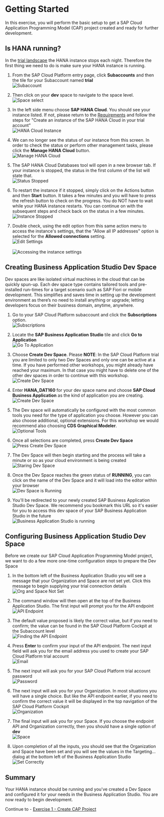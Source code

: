 # Getting Started

In this exercise, you will perform the basic setup to get a SAP Cloud Application Programming Model (CAP) project created and ready for further development.

## Is HANA running?

In the [trial landscape](https://account.hanatrial.ondemand.com/) the HANA instance stops each night. Therefore the first thing we need to do is make sure your HANA instance is running.

1. From the SAP Cloud Platform entry page, click **Subaccounts** and then the tile for your Subaccount named **trial**
</br>![Subaccount](/exercises/ex0/images/subaccount.png)

1. Then click on your **dev** space to navigate to the space level. </br>![Space select](/exercises/ex0/images/space_select.png)

2. In the left side menu choose **SAP HANA Cloud**. You should see your instance listed. If not, please return to the [Requirements](../../README.md#Requirements) and follow the steps for "Create an instance of the SAP HANA Cloud in your trial account"</br>![HANA Cloud Instance](images/3_2.png)

3. We can no longer see the status of our instance from this screen. In order to check the status or perform other management tasks, please click the **Manage HANA Cloud** button.<br>![Manage HANA Cloud](images/manage_hana_cloud.png)
   
4. The SAP HANA Cloud Databases tool will open in a new browser tab. If your instance is stopped, the status in the first column of the list will state that.</br>![Status Stopped](images/status_stopped.png)

5. To restart the instance if it stopped, simply click on the Actions button and then  **Start** button. It takes a few minutes and you will have to press the refresh button to check on the progress. You do NOT have to wait while your HANA instance restarts. You can continue on with the subsequent steps and check back on the status in a few minutes.</br>![Instance Stopped](images/start_me.png)

6. Double check, using the edit option from this same action menu to access the instance's settings, that the "Allow all IP addresses" option is selected for the **Allowed connections** setting.</br>![Edit Settings](images/settings_edit.png)</br></br>![Accessing the instance settings](images/advanced_settings.png)

## Creating Business Application Studio Dev Space

Dev spaces are like isolated virtual machines in the cloud that can be quickly spun-up. Each dev space type contains tailored tools and pre-installed run-times for a target scenario such as SAP Fiori or mobile development. This simplifies and saves time in setting up the development environment as there’s no need to install anything or upgrade; letting developers focus on their business domain, anytime, anywhere.

1. Go to your SAP Cloud Platform subaccount and click the **Subscriptions** option.</br>![Subscriptions](images/01-01%20SCP%20Subscriptions_.jpg)

2. Locate the **SAP Business Application Studio** tile and click **Go to Application**</br>![Go To Application](images/go_to_application.png)

3. Choose **Create Dev Space**. Please **NOTE**: In the SAP Cloud Platform trial you are limited to only two Dev Spaces and only one can be active at a time. If you have performed other workshops, you might already have reached your maximum. In that case you might have to delete one of the other dev spaces in order to continue with this workshop. </br>![Create Dev Space](images/AppStudio%20Dev%20Space%20Manager_.jpg)

4. Enter **HANA_DAT160** for your dev space name and choose **SAP Cloud Business Application** as the kind of application you are creating.</br>![Create Dev Space](images/create_dev_space.png)

5. The Dev space will automatically be configured with the most common tools you need for the type of application you choose. However you can also choose additional, optional extensions.  For this workshop we would recommend also choosing **CDS Graphical Modeler**.</br>![Optional Tools](images/optional_tools.png)

6. Once all selections are completed, press **Create Dev Space**</br>![Press Create Dev Space](images/press_create_dev_space.png)

7. The Dev Space will then begin starting and the process will take a minute or so as your cloud environment is being created</br>![Staring Dev Space](images/dev_space_starting.png)

8. Once the Dev Space reaches the green status of **RUNNING**, you can click on the name of the Dev Space and it will load into the editor within your browser</br>![Dev Space is Running](images/dev_space_running.png)

9. You'll be redirected to your newly created SAP Business Application Studio Dev Space. We recommend you bookmark this URL so it's easier for you to access this dev space of your SAP Business Application Studio in the future </br>![Business Application Studio is running](images/fully_running.png)

## Configuring Business Application Studio Dev Space

Before we create our SAP Cloud Application Programming Model project, we want to do a few more one-time configuration steps to prepare the Dev Space

1. In the bottom left of the Business Application Studio you will see a message that your Organization and Space are not set yet. Click this message to begin supplying your trial connection details</br>![Org and Space Not Set](images/cf_not_set.png)

2. The command window will then open at the top of the Business Application Studio. The first input will prompt you for the API endpoint</br>![API Endpoint](images/api_endpoint.png)

3. The default value proposed is likely the correct value, but if you need to confirm; the value can be found in the SAP Cloud Platform Cockpit at the Subaccount level </br>![Finding the API Endpoint](images/api_endpoint_from_subaccount.png)

4. Press **Enter** to confirm your input of the API endpoint. The next input field will ask you for the email address you used to create your SAP Cloud Platform trial account </br>![Email](images/email.png)

5. The next input will ask you for your SAP Cloud Platform trial account password </br>![Password](images/password.png)

6. The next input will ask you for your Organization. In most situations you will have a single choice. But like the API endpoint earlier, if you need to confirm the correct value it will be displayed in the top navigation of the SAP Cloud Platform Cockpit </br>![Organization](images/organization.png)

7. The final input will ask you for your Space. If you choose the endpoint API and Organization correctly, then you should have a single option of **dev** </br>![Space](images/space.png)

8. Upon completion of all the inputs, you should see that the Organization and Space have been set and you will see the values in the Targeting... dialog at the bottom left of the Business Application Studio </br>![Set Correctly](images/org_space_set_correctly.png)

## Summary

Your HANA instance should be running and you've created a Dev Space and configured it for your needs in the Business Application Studio. You are now ready to begin development.

Continue to - [Exercise 1 - Create CAP Project](../ex1/README.md)
